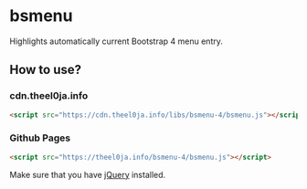 # bsmenu
Highlights automatically current Bootstrap 4 menu entry.

## How to use?

### cdn.theel0ja.info
```html
<script src="https://cdn.theel0ja.info/libs/bsmenu-4/bsmenu.js"></script>
```

### Github Pages
```html
<script src="https://theel0ja.info/bsmenu-4/bsmenu.js"></script>
```

Make sure that you have [jQuery](https://cdnjs.com/libraries/jquery) installed.
